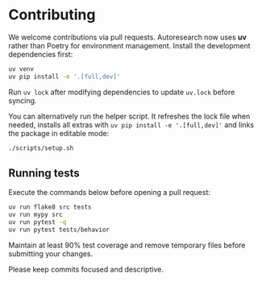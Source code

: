 # Contributing

We welcome contributions via pull requests. Autoresearch now uses **uv** rather than Poetry for environment management.
Install the development dependencies first:

```bash
uv venv
uv pip install -e '.[full,dev]'
```
Run `uv lock` after modifying dependencies to update `uv.lock` before syncing.

You can alternatively run the helper script. It refreshes the lock file when
needed, installs all extras with `uv pip install -e '.[full,dev]'` and links the
package in editable mode:

```bash
./scripts/setup.sh
```

## Running tests

Execute the commands below before opening a pull request:

```bash
uv run flake8 src tests
uv run mypy src
uv run pytest -q
uv run pytest tests/behavior
```

Maintain at least 90% test coverage and remove temporary files before submitting your changes.

Please keep commits focused and descriptive.

